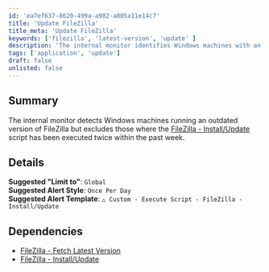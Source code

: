 ```yaml
---
id: 'ea7ef637-8620-499a-a982-a805a11e14c7'
title: 'Update FileZilla'
title_meta: 'Update FileZilla'
keywords: ['filezilla', 'latest-version', 'update' ]
description: 'The internal monitor identifies Windows machines with an outdated version of FileZilla installed.'
tags: ['application', 'update']
draft: false
unlisted: false
---
```


## Summary

The internal monitor detects Windows machines running an outdated version of FileZilla but excludes those where the [FileZilla - Install/Update](../scripts/filezilla-install-update.md) script has been executed twice within the past week.

## Details

**Suggested "Limit to"**: `Global`  
**Suggested Alert Style**: `Once Per Day`  
**Suggested Alert Template**: `△ Custom - Execute Script - FileZilla - Install/Update`

## Dependencies

- [FileZilla - Fetch Latest Version](../scripts/filezilla-fetch-latest-version.md)
- [FileZilla - Install/Update](../scripts/filezilla-install-update.md)
